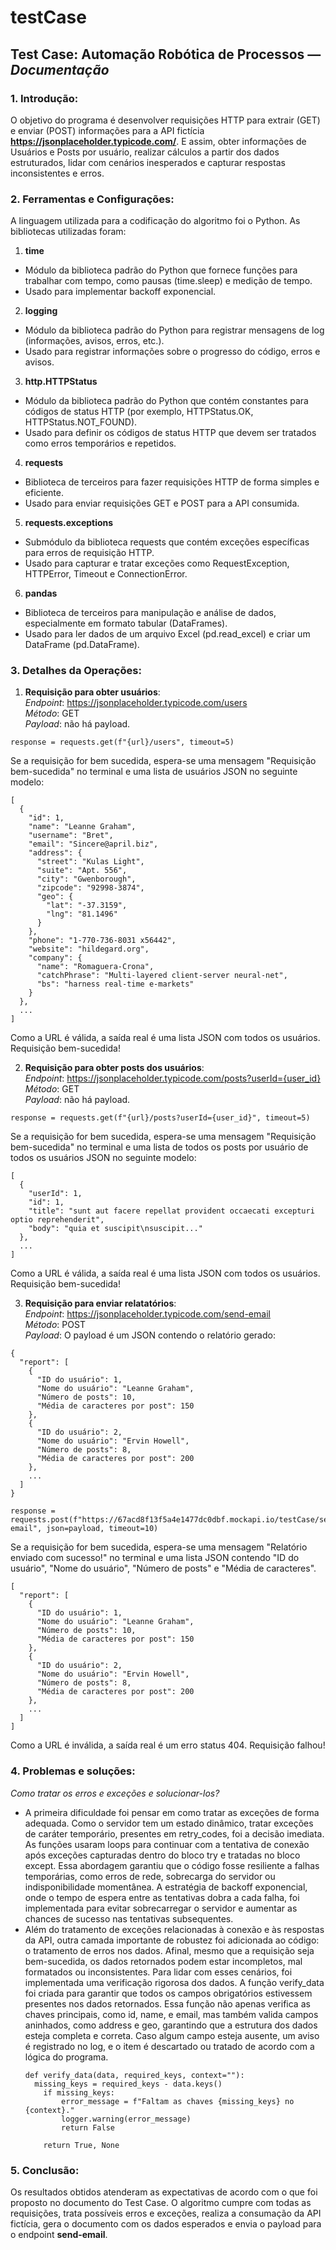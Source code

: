 # testCase
## Test Case: Automação Robótica de Processos — _Documentação_
### 1. Introdução:
O objetivo do programa é desenvolver requisições HTTP para extrair (GET) e enviar (POST) informações para a API fictícia **https://jsonplaceholder.typicode.com/**. E assim, obter informações de Usuários e Posts por usuário, realizar cálculos a partir dos dados estruturados, lidar com cenários inesperados e capturar respostas inconsistentes e erros.

### 2. Ferramentas e Configurações:
A linguagem utilizada para a codificação do algoritmo foi o Python.
As bibliotecas utilizadas foram:
1. **time**
  + Módulo da biblioteca padrão do Python que fornece funções para trabalhar com tempo, como pausas (time.sleep) e medição de tempo.
  + Usado para implementar backoff exponencial.  

2. **logging**
  + Módulo da biblioteca padrão do Python para registrar mensagens de log (informações, avisos, erros, etc.).
  + Usado para registrar informações sobre o progresso do código, erros e avisos.

3. **http.HTTPStatus**
  + Módulo da biblioteca padrão do Python que contém constantes para códigos de status HTTP (por exemplo, HTTPStatus.OK, HTTPStatus.NOT_FOUND).
  + Usado para definir os códigos de status HTTP que devem ser tratados como erros temporários e repetidos.

4. **requests**
  + Biblioteca de terceiros para fazer requisições HTTP de forma simples e eficiente.
  + Usado para enviar requisições GET e POST para a API consumida.

5. **requests.exceptions**
  + Submódulo da biblioteca requests que contém exceções específicas para erros de requisição HTTP.
  + Usado para capturar e tratar exceções como RequestException, HTTPError, Timeout e ConnectionError.
6. **pandas**
  + Biblioteca de terceiros para manipulação e análise de dados, especialmente em formato tabular (DataFrames).
  + Usado para ler dados de um arquivo Excel (pd.read_excel) e criar um DataFrame (pd.DataFrame).

### 3. Detalhes da Operações:
1. **Requisição para obter usuários**: \
*Endpoint*: https://jsonplaceholder.typicode.com/users \
*Método*: GET \
*Payload*: não há payload.
```
response = requests.get(f"{url}/users", timeout=5)
```
Se a requisição for bem sucedida, espera-se uma mensagem "Requisição bem-sucedida" no terminal e uma lista de usuários JSON no seguinte modelo:
```
[
  {
    "id": 1,
    "name": "Leanne Graham",
    "username": "Bret",
    "email": "Sincere@april.biz",
    "address": {
      "street": "Kulas Light",
      "suite": "Apt. 556",
      "city": "Gwenborough",
      "zipcode": "92998-3874",
      "geo": {
        "lat": "-37.3159",
        "lng": "81.1496"
      }
    },
    "phone": "1-770-736-8031 x56442",
    "website": "hildegard.org",
    "company": {
      "name": "Romaguera-Crona",
      "catchPhrase": "Multi-layered client-server neural-net",
      "bs": "harness real-time e-markets"
    }
  },
  ...
]
```
Como a URL é válida, a saída real é uma lista JSON com todos os usuários. Requisição bem-sucedida!

2. **Requisição para obter posts dos usuários**: \
*Endpoint*: https://jsonplaceholder.typicode.com/posts?userId={user_id} \
*Método*: GET \
*Payload*: não há payload.
```
response = requests.get(f"{url}/posts?userId={user_id}", timeout=5)
```
Se a requisição for bem sucedida, espera-se uma mensagem "Requisição bem-sucedida" no terminal e uma lista de todos os posts por usuário de todos os usuários JSON no seguinte modelo:
```
[
  {
    "userId": 1,
    "id": 1,
    "title": "sunt aut facere repellat provident occaecati excepturi optio reprehenderit",
    "body": "quia et suscipit\nsuscipit..."
  },
  ...
]
```
Como a URL é válida, a saída real é uma lista JSON com todos os usuários. Requisição bem-sucedida!

3. **Requisição para enviar relatatórios**: \
*Endpoint*: https://jsonplaceholder.typicode.com/send-email \
*Método*: POST \
*Payload*: O payload é um JSON contendo o relatório gerado:
```
{
  "report": [
    {
      "ID do usuário": 1,
      "Nome do usuário": "Leanne Graham",
      "Número de posts": 10,
      "Média de caracteres por post": 150
    },
    {
      "ID do usuário": 2,
      "Nome do usuário": "Ervin Howell",
      "Número de posts": 8,
      "Média de caracteres por post": 200
    },
    ...
  ]
}
```
```
response = requests.post(f"https://67acd8f13f5a4e1477dc0dbf.mockapi.io/testCase/send-email", json=payload, timeout=10)
```
Se a requisição for bem sucedida, espera-se uma mensagem "Relatório enviado com sucesso!" no terminal e uma lista JSON contendo "ID do usuário", "Nome do usuário", "Número de posts" e "Média de caracteres".
```
[
  "report": [
    {
      "ID do usuário": 1,
      "Nome do usuário": "Leanne Graham",
      "Número de posts": 10,
      "Média de caracteres por post": 150
    },
    {
      "ID do usuário": 2,
      "Nome do usuário": "Ervin Howell",
      "Número de posts": 8,
      "Média de caracteres por post": 200
    },
    ...
  ]
]
```
Como a URL é inválida, a saída real é um erro status 404. Requisição falhou!

### 4. **Problemas e soluções**: 
_Como tratar os erros e exceções e solucionar-los?_
- A primeira dificuldade foi pensar em como tratar as exceções de forma adequada. Como o servidor tem um estado dinâmico, tratar exceções de caráter temporário, presentes em retry_codes, foi a decisão imediata. As funções usaram loops para continuar com a tentativa de conexão após exceções capturadas dentro do bloco try e tratadas no bloco except. Essa abordagem garantiu que o código fosse resiliente a falhas temporárias, como erros de rede, sobrecarga do servidor ou indisponibilidade momentânea. A estratégia de backoff exponencial, onde o tempo de espera entre as tentativas dobra a cada falha, foi implementada para evitar sobrecarregar o servidor e aumentar as chances de sucesso nas tentativas subsequentes.
- Além do tratamento de exceções relacionadas à conexão e às respostas da API, outra camada importante de robustez foi adicionada ao código: o tratamento de erros nos dados. Afinal, mesmo que a requisição seja bem-sucedida, os dados retornados podem estar incompletos, mal formatados ou inconsistentes. Para lidar com esses cenários, foi implementada uma verificação rigorosa dos dados. A função verify_data foi criada para garantir que todos os campos obrigatórios estivessem presentes nos dados retornados. Essa função não apenas verifica as chaves principais, como id, name, e email, mas também valida campos aninhados, como address e geo, garantindo que a estrutura dos dados esteja completa e correta. Caso algum campo esteja ausente, um aviso é registrado no log, e o item é descartado ou tratado de acordo com a lógica do programa.
  ```
  def verify_data(data, required_keys, context=""):
    missing_keys = required_keys - data.keys()
      if missing_keys:
          error_message = f"Faltam as chaves {missing_keys} no {context}."
          logger.warning(error_message)
          return False
      
      return True, None
  ```

### 5. **Conclusão**:
Os resultados obtidos atenderam as expectativas de acordo com o que foi proposto no documento do Test Case. O algoritmo cumpre com todas as requisições, trata possíveis erros e exceções, realiza a consumação da API fictícia, gera o documento com os dados esperados e envia o payload para o endpoint **send-email**.
